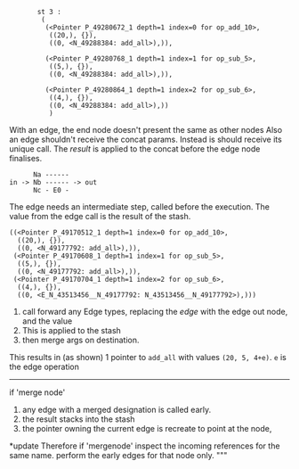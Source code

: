            st 3 :
            (
             (<Pointer P_49280672_1 depth=1 index=0 for op_add_10>,
              ((20,), {}),
              ((0, <N_49288384: add_all>),)),

             (<Pointer P_49280768_1 depth=1 index=1 for op_sub_5>,
              ((5,), {}),
              ((0, <N_49288384: add_all>),)),

             (<Pointer P_49280864_1 depth=1 index=2 for op_sub_6>,
              ((4,), {}),
              ((0, <N_49288384: add_all>),))
              )

With an edge, the end node doesn't present the same as other nodes
Also an edge shouldn't receive the concat params. Instead is should
receive its unique call. The _result_ is applied to the concat before
the edge node finalises.

          Na ------
    in -> Nb ------ -> out
          Nc - E0 -

The edge needs an intermediate step, called before the execution.
The value from the edge call is the result of the stash.

    ((<Pointer P_49170512_1 depth=1 index=0 for op_add_10>,
      ((20,), {}),
      ((0, <N_49177792: add_all>),)),
     (<Pointer P_49170608_1 depth=1 index=1 for op_sub_5>,
      ((5,), {}),
      ((0, <N_49177792: add_all>),)),
     (<Pointer P_49170704_1 depth=1 index=2 for op_sub_6>,
      ((4,), {}),
      ((0, <E_N_43513456__N_49177792: N_43513456__N_49177792>),)))

1. call forward any Edge types, replacing the _edge_ with the edge out node, and the value
2. This is applied to the stash
3. then merge args on destination.

This results in (as shown) 1 pointer to `add_all` with values `(20, 5, 4+e)`.
`e` is the edge operation

---

if 'merge node'
1. any edge with a merged designation is called early.
2. the result stacks into the stash
3. the pointer owning the current edge is recreate to point at the node,

*update
Therefore if 'mergenode' inspect the incoming references for the same name.
perform the early edges for that node only.
"""